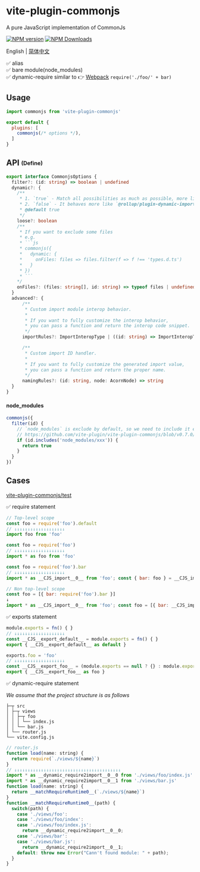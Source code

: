 # vite-plugin-commonjs
A pure JavaScript implementation of CommonJs

[![NPM version](https://img.shields.io/npm/v/vite-plugin-commonjs.svg?style=flat)](https://npmjs.org/package/vite-plugin-commonjs)
[![NPM Downloads](https://img.shields.io/npm/dm/vite-plugin-commonjs.svg?style=flat)](https://npmjs.org/package/vite-plugin-commonjs)

English | [简体中文](https://github.com/vite-plugin/vite-plugin-commonjs/blob/main/README.zh-CN.md)

✅ alias  
✅ bare module(node_modules)  
✅ dynamic-require similar to 👉 [Webpack](https://webpack.js.org/guides/dependency-management/#require-with-expression) `require('./foo/' + bar)`

## Usage

```js
import commonjs from 'vite-plugin-commonjs'

export default {
  plugins: [
    commonjs(/* options */),
  ]
}
```

## API <sub><sup>(Define)</sup></sub>

```ts
export interface CommonjsOptions {
  filter?: (id: string) => boolean | undefined
  dynamic?: {
    /**
     * 1. `true` - Match all possibilities as much as possible, more like `webpack`
     * 2. `false` - It behaves more like `@rollup/plugin-dynamic-import-vars`
     * @default true
     */
    loose?: boolean
    /**
     * If you want to exclude some files  
     * e.g.
     * ```js
     * commonjs({
     *   dynamic: {
     *     onFiles: files => files.filter(f => f !== 'types.d.ts')
     *   }
     * })
     * ```
    */
    onFiles?: (files: string[], id: string) => typeof files | undefined
  }
  advanced?: {
      /**
       * Custom import module interop behavior.
       *
       * If you want to fully customize the interop behavior,
       * you can pass a function and return the interop code snippet.
       */
      importRules?: ImportInteropType | ((id: string) => ImportInteropType | string)

      /**
       * Custom import ID handler.
       *
       * If you want to fully customize the generated import value,
       * you can pass a function and return the proper name.
       */
      namingRules?: (id: string, node: AcornNode) => string
  }
}
```

#### node_modules

```js
commonjs({
  filter(id) {
    // `node_modules` is exclude by default, so we need to include it explicitly
    // https://github.com/vite-plugin/vite-plugin-commonjs/blob/v0.7.0/src/index.ts#L125-L127
    if (id.includes('node_modules/xxx')) {
      return true
    }
  }
})
```

## Cases

[vite-plugin-commonjs/test](https://github.com/vite-plugin/vite-plugin-commonjs/tree/main/test)

✅ require statement

```js
// Top-level scope
const foo = require('foo').default
// ↓↓↓↓↓↓↓↓↓↓↓↓↓↓↓↓↓↓↓
import foo from 'foo'

const foo = require('foo')
// ↓↓↓↓↓↓↓↓↓↓↓↓↓↓↓↓↓↓↓
import * as foo from 'foo'

const foo = require('foo').bar
// ↓↓↓↓↓↓↓↓↓↓↓↓↓↓↓↓↓↓↓
import * as __CJS_import__0__ from 'foo'; const { bar: foo } = __CJS_import__0__

// Non top-level scope
const foo = [{ bar: require('foo').bar }]
↓
import * as __CJS_import__0__ from 'foo'; const foo = [{ bar: __CJS_import__0__.bar }]
```

✅ exports statement

```js
module.exports = fn() { }
// ↓↓↓↓↓↓↓↓↓↓↓↓↓↓↓↓↓↓↓
const __CJS__export_default__ = module.exports = fn() { }
export { __CJS__export_default__ as default }

exports.foo = 'foo'
// ↓↓↓↓↓↓↓↓↓↓↓↓↓↓↓↓↓↓↓
const __CJS__export_foo__ = (module.exports == null ? {} : module.exports).foo
export { __CJS__export_foo__ as foo }
```

✅ dynamic-require statement

*We assume that the project structure is as follows*

```tree
├─┬ src
│ ├─┬ views
│ │ ├─┬ foo
│ │ │ └── index.js
│ │ └── bar.js
│ └── router.js
└── vite.config.js
```

```js
// router.js
function load(name: string) {
  return require(`./views/${name}`)
}
// ↓↓↓↓↓↓↓↓↓↓↓↓↓↓↓↓↓↓↓↓↓↓↓↓↓↓↓↓↓↓↓↓↓↓↓↓↓↓↓↓
import * as __dynamic_require2import__0__0 from './views/foo/index.js'
import * as __dynamic_require2import__0__1 from './views/bar.js'
function load(name: string) {
  return __matchRequireRuntime0__(`./views/${name}`)
}
function __matchRequireRuntime0__(path) {
  switch(path) {
    case './views/foo':
    case './views/foo/index':
    case './views/foo/index.js':
      return __dynamic_require2import__0__0;
    case './views/bar':
    case './views/bar.js':
      return __dynamic_require2import__0__1;
    default: throw new Error("Cann't found module: " + path);
  }
}
```
